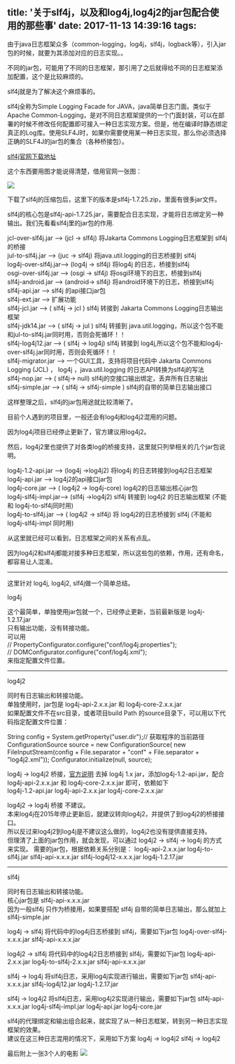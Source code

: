 title: '关于slf4j，以及和log4j,log4j2的jar包配合使用的那些事'
date: 2017-11-13 14:39:16
tags:
---

由于java日志框架众多（common-logging，log4j，slf4j，logback等），引入jar包的时候，就要为其添加对应的日志实现。。

不同的jar包，可能用了不同的日志框架，那引用了之后就得给不同的日志框架添加配置，这个是比较麻烦的。

slf4j就是为了解决这个麻烦事的。

slf4j全称为Simple Logging Facade for JAVA，java简单日志门面。类似于Apache Common-Logging，是对不同日志框架提供的一个门面封装，可以在部署的时候不修改任何配置即可接入一种日志实现方案。但是，他在编译时静态绑定真正的Log库。使用SLF4J时，如果你需要使用某一种日志实现，那么你必须选择正确的SLF4J的jar包的集合（各种桥接包）。

[slf4j官网下载地址](https://www.slf4j.org/download.html)

这个东西要用图才能说得清楚，借用官网一张图：

![](https://www.slf4j.org/images/concrete-bindings.png)

下载了slf4j的压缩包后，这里下的版本是slf4j-1.7.25.zip，里面有很多jar文件。

slf4j的核心包是slf4j-api-1.7.25.jar，需要配合日志实现，才能将日志绑定另一种输出。我们先看看slf4j里的jar包的作用.

jcl-over-slf4j.jar	-->		(jcl	-> slf4j)		将Jakarta Commons Logging日志框架到 slf4j 的桥接  
jul-to-slf4j.jar	-->		(juc	-> slf4j)		将java.util.logging的日志桥接到 slf4j  
log4j-over-slf4j.jar-->		(log4j	-> slf4j)		将log4j 的日志，桥接到slf4j  
osgi-over-slf4j.jar	-->		(osgi 	-> slf4j) 		将osgi环境下的日志，桥接到slf4j  
slf4j-android.jar	-->		(android-> slf4j)		将android环境下的日志，桥接到slf4j  
slf4j-api.jar		-->		slf4j 的api接口jar包  
slf4j-ext.jar		-->		扩展功能  
slf4j-jcl.jar		-->		(			slf4j -> jcl )  slf4j 转接到 Jakarta Commons Logging日志输出框架  
slf4j-jdk14.jar		-->		(			slf4j -> jul )	slf4j 转接到 java.util.logging，所以这个包不能和jul-to-slf4j.jar同时用，否则会死循环！！  
slf4j-log4j12.jar	-->		(			slf4j -> log4j)	slf4j 转接到 log4j,所以这个包不能和log4j-over-slf4j.jar同时用，否则会死循环！！  
slf4j-migrator.jar	-->		一个GUI工具，支持将项目代码中 Jakarta Commons Logging (JCL) ， log4j ，java.util.logging 的日志API转换为slf4j的写法  
slf4j-nop.jar		-->		(			slf4j-> null) 	slf4j的空接口输出绑定，丢弃所有日志输出  
slf4j-simple.jar	-->		(			slf4j -> slf4j-simple )  slf4j的自带的简单日志输出接口  

这样整理之后，slf4j的jar包用途就比较清晰了。

目前个人遇到的项目里，一般还会有log4j和log4j2混用的问题。

因为log4j项目已经停止更新了，官方建议用log4j2。

然后，log4j2里也提供了对各类log的桥接支持，这里就只列举相关的几个jar包说明。

log4j-1.2-api.jar	-->		(log4j	->log4j2)			将log4j 的日志转接到log4j2日志框架  
log4j-api.jar		-->									log4j2的api接口jar包  
log4j-core.jar		-->		(		  log4j2 -> log4j-core)	log4j2的日志输出核心jar包  
log4j-slf4j-impl.jar-->		(slf4j	->log4j2)			slf4j 转接到 log4j2 的日志输出框架	(不能和 log4j-to-slf4j同时用)  
log4j-to-slf4j.jar	-->		(		  log4j2 -> slf4j) 将 log4j2的日志桥接到 slf4j	(不能和 log4j-slf4j-impl 同时用)  

从这里就已经可以看到，日志框架之间的关系有点乱。  

因为log4j2和slf4j都能对接多种日志框架，所以这些包的依赖，作用，还有命名，都容易让人混淆。

***

这里针对 log4j, log4j2, slf4j做一个简单总结。

log4j 

这个最简单，单独使用jar包就一个，已经停止更新，当前最新版是 log4j-1.2.17.jar  
只有输出功能，没有转接功能。  
可以用  
//		PropertyConfigurator.configure("conf/log4j.properties");  
//		DOMConfigurator.configure("conf/log4j.xml");  
来指定配置文件位置。  

***

log4j2

同时有日志输出和转接功能。  
单独使用时，jar包是 log4j-api-2.x.x.jar 和 log4j-core-2.x.x.jar  
如果配置文件不在src目录，或者项目build Path 的source目录下，可以用以下代码指定配置文件位置：

String config = System.getProperty("user.dir");// 获取程序的当前路径
ConfigurationSource source = new ConfigurationSource(
	new FileInputStream(config + File.separator + "conf" + File.separator + "log4j2.xml"));
Configurator.initialize(null, source);

log4j -> log4j2 桥接，[官方说明](https://logging.apache.org/log4j/2.x/manual/migration.html)
去掉 log4j 1.x jar，添加log4j-1.2-api.jar，配合 log4j-api-2.x.x.jar 和 log4j-core-2.x.x.jar  即可，依赖如下  
log4j-1.2-api.jar
	log4j-api-2.x.x.jar
		log4j-core-2.x.x.jar
	

log4j2 -> log4j 桥接
不建议。  
本来log4j在2015年停止更新后，就建议转向log4j2，并提供了到log4j2的桥接接口。  
所以反过来log4j2到log4j是不建议这么做的，log4j2也没有提供直接支持。  
但理清了上面的jar包作用，就会发现，可以通过 log4j2 -> slf4j -> log4j 的方式来实现。
需要的jar包，根据依赖关系分别是：
log4j-api-2.x.x.jar
	log4j-to-slf4j.jar
		slf4j-api-x.x.x.jar
			slf4j-log4j12-x.x.x.jar
				log4j-1.2.17.jar

***

slf4j

同时有日志输出和转接功能。  
核心jar包是 slf4j-api-x.x.x.jar  
因为一般slf4j 只作为桥接用，如果要搭配 slf4j 自带的简单日志输出，那么就加上 slf4j-simple.jar  


log4j -> slf4j
将代码中的log4j日志桥接到 slf4j，需要如下jar包
log4j-over-slf4j-x.x.x.jar
	slf4j-api-x.x.x.jar
	
log4j2 -> slf4j
将代码中的log4j2日志桥接到 slf4j，需要如下jar包
log4j-api-2.x.x.jar
	log4j-to-slf4j-2.x.x.jar
		slf4j-api-x.x.x.jar
	

slf4j -> log4j
将slf4j日志，采用log4j实现进行输出，需要如下jar包
slf4j-api-x.x.x.jar
	slf4j-log4j12.jar
		log4j-1.2.17.jar
		
slf4j -> log4j2
将slf4j日志，采用log4j2实现进行输出，需要如下jar包
slf4j-api-x.x.x.jar
	log4j-slf4j-impl.jar
		log4j-api.jar
			log4j-core.jar
			
slf4j的代理绑定和输出组合起来，就实现了从一种日志框架，转到另一种日志实现框架的效果。  
建议在这三种日志混用的情况下，采用如下方案
log4j -> log4j2
slf4j -> log4j2

最后附上一张3个人的电影
![](https://wx3.sinaimg.cn/mw1024/8730fe8egy1flgr9eq6mmj206p055wed.jpg)
